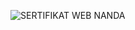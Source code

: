 ![SERTIFIKAT WEB NANDA](https://user-images.githubusercontent.com/43689759/61632986-55812e00-acb8-11e9-82bb-fea42b6587e1.JPG)
